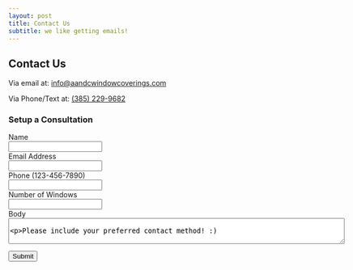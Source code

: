 ```yaml
---
layout: post
title: Contact Us
subtitle: we like getting emails!
---
```


## Contact Us

Via email at: <a href="mailto:info@aandcwindowcoverings.com?subject=Window Covering Consultation" target="_BLANK">info@aandcwindowcoverings.com</a>

Via Phone/Text at: <a href="tel:+13852299682" target="_BLANK">(385) 229-9682</a>


### Setup a Consultation
<form action="https://formspree.io/f/{{ site.formspreeid }}" method="post">
  <div class="row py-2">
    <div class="col-2">Name</div>
    <div class="col-8"><input name="name" type="text" required="true" /></div>
  </div>
  <div class="row py-2">
    <div class="col-2">Email Address</div>
    <div class="col-8"><input name="email" id="email" type="email" required="true"/></div>
  </div>
    <div class="row py-2">
    <div class="col-2">Phone <span class="text-secondary">(123-456-7890)</span></div>
    <div class="col-8"><input name="phone" id="phone" type="tel" pattern="[0-9]{3}.?[0-9]{3}.?[0-9]{4}" required="true" /></div>
  </div>
  <div class="row py-2">
    <div class="col-2">Number of Windows</div>
    <div class="col-8"><input name="windows" type="number" min="1"/></div>
  </div>
  <div class="row py-2">
    <div class="col-2">Body</div>
    <div class="col-8">
      <textarea name="body" cols="80" rows="3">


Please include your preferred contact method! :)
      </textarea>
    </div>
  </div>
  <div class="row py-2">
    <div class="col-2"></div>
    <div class="col-8"><button type="submit">Submit</button></div>
  </div>
</form>
